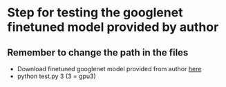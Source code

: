 # Step for testing the googlenet finetuned model provided by author

## Remember to change the path in the files

*	Download finetuned googlenet model provided from author [here](https://gist.github.com/bogger/b90eb88e31cd745525ae)
*	python test.py 3 (3 = gpu3)

